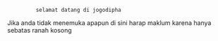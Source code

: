              selamat datang di jogodipha

Jika anda tidak menemuka apapun di sini harap maklum karena hanya sebatas ranah kosong
<!---
Heriwin/Heriwin is a ✨ special ✨ repository because its `README.md` (this file) appears on your GitHub profile.
You can click the Preview link to take a look at your changes.
--->
